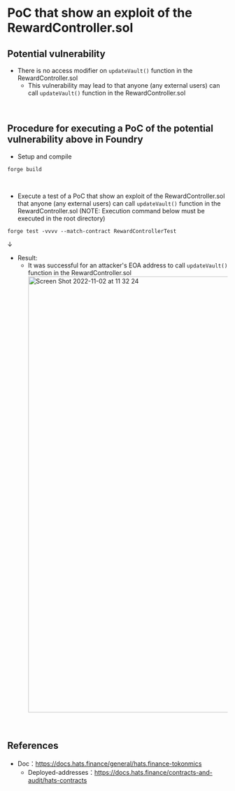# PoC that show an exploit of the RewardController.sol
## Potential vulnerability
- There is no access modifier on `updateVault()` function in the RewardController.sol
  - This vulnerability may lead to that anyone (any external users) can call `updateVault()` function in the RewardController.sol

<br>

## Procedure for executing a PoC of the potential vulnerability above in Foundry  
- Setup and compile
```
forge build
```

<br>

- Execute a test of a PoC that show an exploit of the RewardController.sol that anyone (any external users) can call `updateVault()` function in the RewardController.sol
(NOTE: Execution command below must be executed in the root directory)
```
forge test -vvvv --match-contract RewardControllerTest
```

↓

- Result:
  - It was successful for an attacker's EOA address to call `updateVault()` function in the RewardController.sol
     <img width="994" alt="Screen Shot 2022-11-02 at 11 32 24" src="https://user-images.githubusercontent.com/19357502/199382409-4f36ec5c-2851-49ca-8392-d129965911d4.png">

<br>

## References
- Doc：https://docs.hats.finance/general/hats.finance-tokonmics
  - Deployed-addresses：https://docs.hats.finance/contracts-and-audit/hats-contracts